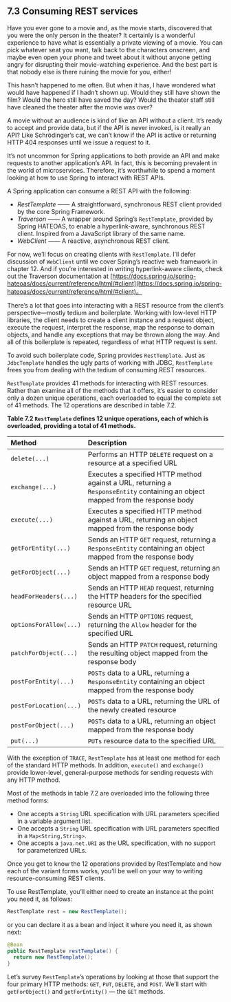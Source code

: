 ## 7.3 Consuming REST services

Have you ever gone to a movie and, as the movie starts, discovered that you were the only person in the theater? It certainly is a wonderful experience to have what is essentially a private viewing of a movie. You can pick whatever seat you want, talk back to the characters onscreen, and maybe even open your phone and tweet about it without anyone getting angry for disrupting their movie-watching experience. And the best part is that nobody else is there ruining the movie for you, either!

This hasn’t happened to me often. But when it has, I have wondered what would have happened if I hadn’t shown up. Would they still have shown the film? Would the hero still have saved the day? Would the theater staff still have cleaned the theater after the movie was over?

A movie without an audience is kind of like an API without a client. It’s ready to accept and provide data, but if the API is never invoked, is it really an API? Like Schrödinger’s cat, we can’t know if the API is active or returning HTTP 404 responses until we issue a request to it.

It’s not uncommon for Spring applications to both provide an API and make requests to another application’s API. In fact, this is becoming prevalent in the world of microservices. Therefore, it’s worthwhile to spend a moment looking at how to use Spring to interact with REST APIs.

A Spring application can consume a REST API with the following:

* _RestTemplate_ —— A straightforward, synchronous REST client provided by the core Spring Framework.
* _Traverson_ —— A wrapper around Spring’s `RestTemplate`, provided by Spring HATEOAS, to enable a hyperlink-aware, synchronous REST client. Inspired from a JavaScript library of the same name.
* _WebClient_ —— A reactive, asynchronous REST client.

For now, we’ll focus on creating clients with `RestTemplate`. I’ll defer discussion of `WebClient` until we cover Spring’s reactive web framework in chapter 12. And if you’re interested in writing hyperlink-aware clients, check out the Traverson documentation at [https://docs.spring.io/spring-hateoas/docs/current/reference/html/#client](https://docs.spring.io/spring-hateoas/docs/current/reference/html/#client)。

There’s a lot that goes into interacting with a REST resource from the client’s perspective—mostly tedium and boilerplate. Working with low-level HTTP libraries, the client needs to create a client instance and a request object, execute the request, interpret the response, map the response to domain objects, and handle any exceptions that may be thrown along the way. And all of this boilerplate is repeated, regardless of what HTTP request is sent.

To avoid such boilerplate code, Spring provides `RestTemplate`. Just as `JdbcTemplate` handles the ugly parts of working with JDBC, `RestTemplate` frees you from dealing with the tedium of consuming REST resources.

`RestTemplate` provides 41 methods for interacting with REST resources. Rather than examine all of the methods that it offers, it’s easier to consider only a dozen unique operations, each overloaded to equal the complete set of 41 methods. The 12 operations are described in table 7.2.

**Table 7.2 `RestTemplate` defines 12 unique operations, each of which is overloaded, providing a total of 41 methods.**

| Method | Description |
| :--- | :--- |
| `delete(...)` | Performs an HTTP `DELETE` request on a resource at a specified URL |
| `exchange(...)` | Executes a specified HTTP method against a URL, returning a `ResponseEntity` containing an object mapped from the response body |
| `execute(...)` | Executes a specified HTTP method against a URL, returning an object mapped from the response body |
| `getForEntity(...)` | Sends an HTTP `GET` request, returning a `ResponseEntity` containing an object mapped from the response body |
| `getForObject(...)` | Sends an HTTP `GET` request, returning an object mapped from a response body |
| `headForHeaders(...)` | Sends an HTTP `HEAD` request, returning the HTTP headers for the specified resource URL |
| `optionsForAllow(...)` | Sends an HTTP `OPTIONS` request, returning the `Allow` header for the specified URL |
| `patchForObject(...)` | Sends an HTTP `PATCH` request, returning the resulting object mapped from the response body |
| `postForEntity(...)` | `POSTs` data to a URL, returning a `ResponseEntity` containing an object mapped from the response body |
| `postForLocation(...)` | `POSTs` data to a URL, returning the URL of the newly created resource |
| `postForObject(...)` | `POSTs` data to a URL, returning an object mapped from the response body |
| `put(...)` | `PUTs` resource data to the specified URL |

With the exception of `TRACE`, `RestTemplate` has at least one method for each of the standard HTTP methods. In addition, `execute()` and `exchange()` provide lower-level, general-purpose methods for sending requests with any HTTP method.

Most of the methods in table 7.2 are overloaded into the following three method forms:

* One accepts a `String` URL specification with URL parameters specified in a variable argument list.
* One accepts a `String` URL specification with URL parameters specified in a `Map<String,String>`.
* One accepts a `java.net.URI` as the URL specification, with no support for parameterized URLs.

Once you get to know the 12 operations provided by RestTemplate and how each of the variant forms works, you’ll be well on your way to writing resource-consuming REST clients.

To use RestTemplate, you’ll either need to create an instance at the point you need it, as follows:

```java
RestTemplate rest = new RestTemplate();
```

or you can declare it as a bean and inject it where you need it, as shown next:

```java
@Bean
public RestTemplate restTemplate() {
  return new RestTemplate();
}
```

Let’s survey `RestTemplate`’s operations by looking at those that support the four primary HTTP methods: `GET`, `PUT`, `DELETE`, and `POST`. We’ll start with `getForObject()` and `getForEntity()` — the `GET` methods.